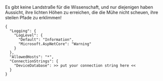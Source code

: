Es gibt keine Landstraße für die Wissenschaft, und nur diejenigen haben Aussicht, ihre lichten Höhen zu erreichen, die die Mühe nicht scheuen, ihre steilen Pfade zu erklimmen!


```Appsettings file:
{
  "Logging": {
    "LogLevel": {
      "Default": "Information",
      "Microsoft.AspNetCore": "Warning"
    }
  },
  "AllowedHosts": "*",
  "ConnectionStrings": {
    "DeviceDatabase": >> put your connection string here <<
  }
}
```
